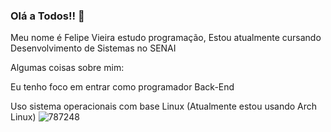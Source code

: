 ### Olá a Todos!! 👋

Meu nome é Felipe Vieira estudo programação,
Estou atualmente cursando Desenvolvimento de Sistemas no SENAI

Algumas coisas sobre mim:

Eu tenho foco em entrar como programador Back-End

Uso sistema operacionais com base Linux (Atualmente estou usando Arch Linux)
![787248](https://user-images.githubusercontent.com/101891565/211669698-8b605220-1adf-4a8a-aa09-efce52999c47.png)


